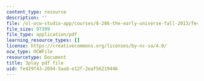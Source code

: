 ```yaml
---
content_type: resource
description: ''
file: /ol-ocw-studio-app/courses/8-286-the-early-universe-fall-2013/fe429f4326945aa8e12f2eaf56219446_MKPswx4hjec.pdf
file_size: 97399
file_type: application/pdf
learning_resource_types: []
license: https://creativecommons.org/licenses/by-nc-sa/4.0/
ocw_type: OCWFile
resourcetype: Document
title: 3play pdf file
uid: fe429f43-2694-5aa8-e12f-2eaf56219446
---
```

